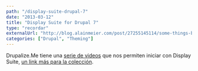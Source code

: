 ```yaml
---
path: "/display-suite-drupal-7"
date: "2013-03-12"
title: "Display Suite for Drupal 7"
type: "recordar"
externalUrl: "http://blog.alainmeier.com/post/27255145114/some-things-beginners-might-not-know-about-sublime-text"
categories: ["Drupal", "Theming"]
---
```


Drupalize.Me tiene una [serie de videos](http://drupalize.me/videos/display-suite-installation) que nos permiten iniciar con Display Suite, [un link más para la colección](http://leivajd.com/recordar/using-display-suite-drupal-7).